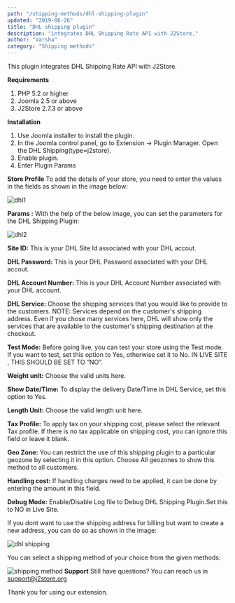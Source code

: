 ```yaml
---
path: "/shipping-methods/dhl-shipping-plugin"
updated: "2019-06-26"
title: "DHL shipping plugin"
description: "integrates DHL Shipping Rate API with J2Store."
author: "Varsha"
category: "Shipping methods"
---
```


This plugin integrates DHL Shipping Rate API with J2Store.

**Requirements**

1. PHP 5.2 or higher
2. Joomla 2.5 or above
3. J2Store 2.7.3 or above

**Installation**

1. Use Joomla installer to install the plugin.
2. In the Joomla control panel, go to Extension -> Plugin Manager. Open the DHL Shipping(type=j2store).
3. Enable plugin.
4. Enter Plugin Params

**Store Profile**
To add the details of your store, you need to enter the values in the fields as shown in the image below:

![dhl1](../../images/design/dhl-shipping-plugin/dhl_new_02.png)

**Params :**
With the help of the below image, you can set the parameters for the DHL Shipping Plugin:

![dhl2](../../images/design/dhl-shipping-plugin/dhl_new_04.png)

**Site ID:** 
This is your DHL Site Id associated with your DHL accout.

**DHL Password:** 
This is your DHL Password associated with your DHL accout.

**DHL Account Number:** 
This is your DHL Account Number associated with your DHL account.

**DHL Service:**
Choose the shipping services that you would like to provide to the customers. NOTE: Services depend on the customer's shipping address. Even if you chose many services here, DHL will show only the services that are available to the customer's shipping destination at the checkout.

**Test Mode:** 
Before going live, you can test your store using the Test mode. If you want to test, set this option to Yes, otherwise set it to No. IN LIVE SITE , THIS SHOULD BE SET TO “NO”.

**Weight unit:** 
Choose the valid units here.

**Show Date/Time:** 
To display the delivery Date/Time in DHL Service, set this option to Yes.

**Length Unit:** 
Choose the valid length unit here.

**Tax Profile:** 
To apply tax on your shipping cost, please select the relevant Tax profile. If there is no tax applicable on shipping cost, you can ignore this field or leave it blank.

**Geo Zone:** 
You can restrict the use of this shipping plugin to a particular geozone by selecting it in this option. Choose All geozones to show this method to all customers.

**Handling cost:** 
If handling charges need to be applied, it can be done by entering the amount in this field.

**Debug Mode:** 
Enable/Disable Log file to Debug DHL Shipping Plugin.Set this to NO in Live Site.

If you dont want to use the shipping address for billing but want to create a new address, you can do so as shown in the image:

![dhl shipping](../../images/design/dhl-shipping-plugin/dhl3.png)

You can select a shipping method of your choice from the given methods:

![shipping method](../../images/design/dhl-shipping-plugin/dhl4.png)
**Support**
Still have questions? You can reach us in support@j2store.org

Thank you for using our extension.

